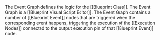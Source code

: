 The Event Graph defines the logic for the [[Blueprint Class]].
The Event Graph is a [[Blueprint Visual Script Editor]].
The Event Graph contains a number of [[Blueprint Event]] nodes that are triggered when the corresponding event happens, triggering the execution of the [[Execution Nodes]] connected to the output execution pin of that [[Blueprint Event]] node.
